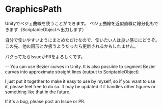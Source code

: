 # GraphicsPath

Unityでベジェ曲線を使うことができます。
ベジェ曲線を近似直線に線分化もできます（ScriptableObjectへ出力します）

自分で使いやすいようにまとめただけなので、使いたい人は良い感じにどうぞ。
この先、他の図形とか扱うようだったら更新されるかもしれません。

バグってたらIssueかPRをよろしくです。

--
You can use Bezier curves in Unity.
It is also possible to segment Bezier curves into approximate straight lines (output to ScriptableObject)

I just put it together to make it easy to use by myself, so if you want to use it, please feel free to do so.
It may be updated if it handles other figures or something like that in the future.

If it's a bug, please post an Issue or PR.

